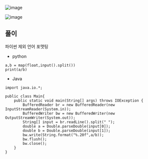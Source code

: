 ![image](https://github.com/kdfasdf/TIL/assets/96770726/1b3cd704-0128-45ee-9eba-4b531866f516)

![image](https://github.com/kdfasdf/TIL/assets/96770726/1b4c2ff5-6cb6-483f-8e83-1fa146077f61)

## 풀이
파이썬 제외 언어 포맷팅 

- python
```
a,b = map(float,input().split())
print(a/b)
```
- Java
```
import java.io.*;

public class Main{
    public static void main(String[] args) throws IOException {
        BufferedReader br = new BufferedReader(new InputStreamReader(System.in));
        BufferedWriter bw = new BufferedWriter(new OutputStreamWriter(System.out));
        String[] input = br.readLine().split(" ");
        double a = Double.parseDouble(input[0]);
        double b = Double.parseDouble(input[1]);
        bw.write(String.format("%.20f",a/b));
        bw.flush();
        bw.close();
    }
}
```

